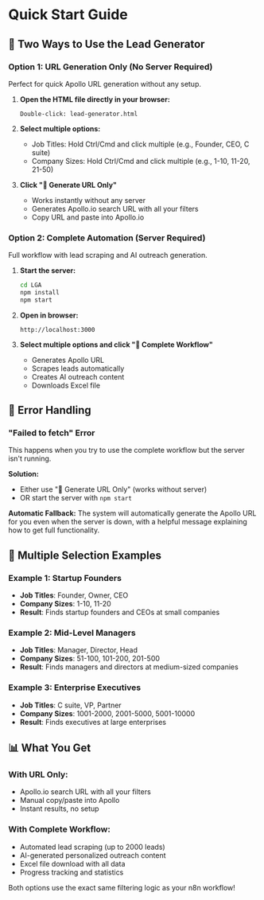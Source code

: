 # Quick Start Guide

## 🚀 Two Ways to Use the Lead Generator

### Option 1: URL Generation Only (No Server Required)
Perfect for quick Apollo URL generation without any setup.

1. **Open the HTML file directly in your browser:**
   ```
   Double-click: lead-generator.html
   ```

2. **Select multiple options:**
   - Job Titles: Hold Ctrl/Cmd and click multiple (e.g., Founder, CEO, C suite)
   - Company Sizes: Hold Ctrl/Cmd and click multiple (e.g., 1-10, 11-20, 21-50)

3. **Click "🔗 Generate URL Only"**
   - Works instantly without any server
   - Generates Apollo.io search URL with all your filters
   - Copy URL and paste into Apollo.io

### Option 2: Complete Automation (Server Required)
Full workflow with lead scraping and AI outreach generation.

1. **Start the server:**
   ```bash
   cd LGA
   npm install
   npm start
   ```

2. **Open in browser:**
   ```
   http://localhost:3000
   ```

3. **Select multiple options and click "🚀 Complete Workflow"**
   - Generates Apollo URL
   - Scrapes leads automatically
   - Creates AI outreach content  
   - Downloads Excel file

## 🔧 Error Handling

### "Failed to fetch" Error
This happens when you try to use the complete workflow but the server isn't running.

**Solution:**
- Either use "🔗 Generate URL Only" (works without server)
- OR start the server with `npm start`

**Automatic Fallback:**
The system will automatically generate the Apollo URL for you even when the server is down, with a helpful message explaining how to get full functionality.

## 🎯 Multiple Selection Examples

### Example 1: Startup Founders
- **Job Titles**: Founder, Owner, CEO
- **Company Sizes**: 1-10, 11-20
- **Result**: Finds startup founders and CEOs at small companies

### Example 2: Mid-Level Managers
- **Job Titles**: Manager, Director, Head
- **Company Sizes**: 51-100, 101-200, 201-500
- **Result**: Finds managers and directors at medium-sized companies

### Example 3: Enterprise Executives
- **Job Titles**: C suite, VP, Partner
- **Company Sizes**: 1001-2000, 2001-5000, 5001-10000
- **Result**: Finds executives at large enterprises

## 📊 What You Get

### With URL Only:
- Apollo.io search URL with all your filters
- Manual copy/paste into Apollo
- Instant results, no setup

### With Complete Workflow:
- Automated lead scraping (up to 2000 leads)
- AI-generated personalized outreach content
- Excel file download with all data
- Progress tracking and statistics

Both options use the exact same filtering logic as your n8n workflow!